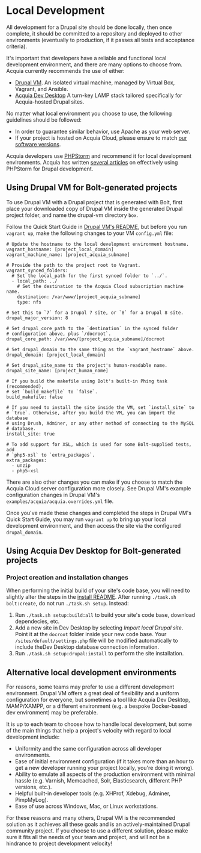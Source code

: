 # Local Development

All development for a Drupal site should be done locally, then once complete,
it should be committed to a repository and deployed to other environments
(eventually to production, if it passes all tests and acceptance criteria).

It's important that developers have a reliable and functional local development
environment, and there are many options to choose from. Acquia currently
recommends the use of either:

  * [Drupal VM](http://www.drupalvm.com/). An isolated virtual machine,
  managed by Virtual Box, Vagrant, and Ansible.
  * [Acquia Dev Desktop](https://www.acquia.com/products-services/dev-desktop)
  A turn-key LAMP stack tailored specifically for Acquia-hosted Drupal sites.

No matter what local environment you choose to use, the following guidelines
should be followed:

  * In order to guarantee similar behavior, use Apache as your web server.
  * If your project is hosted on Acquia Cloud, please ensure to match [our
 software versions](https://docs.acquia.com/cloud/arch/tech-platform).

Acquia developers use [PHPStorm](http://www.jetbrains.com/phpstorm/) and
recommend it for local development environments. Acquia has written [several
articles](https://docs.acquia.com/search/site/phpstorm) on effectively using
PHPStorm for Drupal development.

## Using Drupal VM for Bolt-generated projects

To use Drupal VM with a Drupal project that is generated with Bolt, first place
your downloaded copy of Drupal VM inside the generated Drupal project folder,
and name the drupal-vm directory `box`.

Follow the Quick Start Guide in [Drupal VM's README](https://github.com/geerlingguy/drupal-vm#quick-start-guide),
but before you run  `vagrant up`, make the following changes to your VM
`config.yml` file:

    # Update the hostname to the local development environment hostname.
    vagrant_hostname: [project_local_domain]
    vagrant_machine_name: [project_acquia_subname]

    # Provide the path to the project root to Vagrant.
    vagrant_synced_folders:
      # Set the local_path for the first synced folder to `../`.
      - local_path: ../
        # Set the destination to the Acquia Cloud subscription machine name.
        destination: /var/www/[project_acquia_subname]
        type: nfs

    # Set this to `7` for a Drupal 7 site, or `8` for a Drupal 8 site.
    drupal_major_version: 8

    # Set drupal_core_path to the `destination` in the synced folder
    # configuration above, plus `/docroot`.
    drupal_core_path: /var/www/[project_acquia_subname]/docroot

    # Set drupal_domain to the same thing as the `vagrant_hostname` above.
    drupal_domain: [project_local_domain]

    # Set drupal_site_name to the project's human-readable name.
    drupal_site_name: [project_human_name]

    # If you build the makefile using Bolt's built-in Phing task (recommended),
    # set `build_makefile` to `false`.
    build_makefile: false

    # If you need to install the site inside the VM, set `install_site` to
    # `true`. Otherwise, after you build the VM, you can import the database
    # using Drush, Adminer, or any other method of connecting to the MySQL
    # database.
    install_site: true

    # To add support for XSL, which is used for some Bolt-supplied tests, add
    # `php5-xsl` to `extra_packages`.
    extra_packages:
      - unzip
      - php5-xsl

There are also other changes you can make if you choose to match the Acquia
Cloud server configuration more closely. See Drupal VM's example configuration
changes in Drupal VM's `examples/acquia/acquia.overrides.yml` file.

Once you've made these changes and completed the steps in Drupal VM's Quick
Start Guide, you may run `vagrant up` to bring up your local development
environment, and then access the site via the configured `drupal_domain`.

## Using Acquia Dev Desktop for Bolt-generated projects

### Project creation and installation changes

When performing the initial build of your site's code base, you will need to
slightly alter the steps in the [install README](/install/README.md). After
running `./task.sh bolt:create`, do not run `./task.sh setup`. Instead:

1. Run `./task.sh setup:build:all` to build your site's code base, download
   dependecies, etc.
1. Add a new site in Dev Desktop by selecting _Import local Drupal site_. Point
   it at the `docroot` folder inside your new code base. Your
   `/sites/default/settings.php` file will be modified automatically to include
   theDev Desktop database connection information.
1. Run `./task.sh setup:drupal:install` to perform the site installation.

## Alternative local development environments

For reasons, some teams may prefer to use a different development environment.
Drupal VM offers a great deal of flexibility and a uniform configuration for
everyone, but sometimes a tool like Acquia Dev Desktop, MAMP/XAMPP, or a
different environment (e.g. a bespoke Docker-based dev environment) may be
preferable.

It is up to each team to choose how to handle local development, but some of
the main things that help a project's velocity with regard to local development
include:

  - Uniformity and the same configuration across all developer environments.
  - Ease of initial environment configuration (if it takes more than an hour to
  get a new developer running your project locally, you're doing it wrong).
  - Ability to emulate all aspects of the production environment with minimal
  hassle (e.g. Varnish, Memcached, Solr, Elasticsearch, different PHP versions,
  etc.).
  - Helpful built-in developer tools (e.g. XHProf, Xdebug, Adminer, PimpMyLog).
  - Ease of use across Windows, Mac, or Linux workstations.

For these reasons and many others, Drupal VM is the recommended solution as it
achieves all these goals and is an actively-maintained Drupal community project.
If you choose to use a different solution, please make sure it fits all the
needs of your team and project, and will not be a hindrance to project
development velocity!
